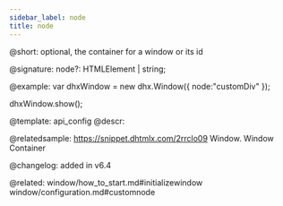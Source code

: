 ```yaml
---
sidebar_label: node
title: node
---          
```


@short: optional, the container for a window or its id

@signature: node?: HTMLElement | string;

@example: 
var dhxWindow = new dhx.Window({
    node:"customDiv"
});
 
dhxWindow.show();


@template:	api_config
@descr: 

@relatedsample:
https://snippet.dhtmlx.com/2rrclo09	Window. Window Container

@changelog: added in v6.4

@related: 
window/how_to_start.md#initializewindow
window/configuration.md#customnode